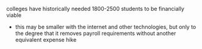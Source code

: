 
colleges have historically needed 1800-2500 students to be financially viable
- this may be smaller with the internet and other technologies, but only to the degree that it removes payroll requirements without another equivalent expense hike

